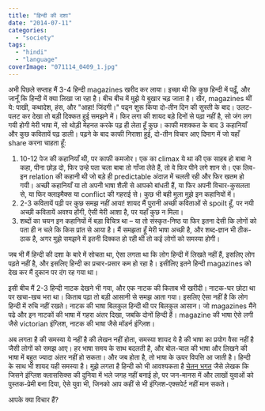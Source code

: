 ```yaml
---
title: "हिन्दी की दशा"
date: "2014-07-11"
categories: 
  - "society"
tags: 
  - "hindi"
  - "language"
coverImage: "071114_0409_1.jpg"
---
```


अभी पिछले सप्ताह मैं 3-4 हिन्दी magazines खरीद कर लाया। इच्छा थी कि कुछ हिन्दी में पढ़ूँ, और जानूँ कि हिन्दी में क्या लिखा जा रहा है। बीच बीच में मुझे ये बुखार चढ़ जाता है। खैर, magazines थीं ये: पाखी, कथादेश, हंस, और "आहा! जिंदगी।" पढ्न शुरू किया दो-तीन दिन की सुस्ती के बाद। उलट-पलट कर देखा तो बड़ी दिक्कत हुई समझने में। फिर लगा की शायद बड़े दिनों से पढ़ा नहीं है, सो जंग लग गयी होगी मेरी भाषा में, सो थोड़ी मेहनत करके पढ़ ही लेता हूँ कुछ। काफी मशक्कत के बाद 3 कहानियाँ और कुछ कवितायें पढ़ डाली। पढ़ने के बाद काफी निराशा हुई, दो-तीन विचार आए दिमाग में जो यहाँ share करना चाहता हूँ:

1. 10-12 पेज की कहानियाँ थी, पर काफी कमजोर। एक का climax ये था की एक साहब हो बाबा ने कहा, पीना छोड़ दो, फिर उन्हे पता चला बाबा तो गाँजा लेते हैं, तो वे फिर पीने लगे शान से। एक लिव-इन relation की कहानी थी जो बड़े ही predictable अंदाज़ में चलती रही और फिर खतम हो गयी। अच्छी कहानियाँ या तो अपनी भाषा शैली से आपको बांधती हैं, या फिर अपनी विचार-कुसलता से, या फिर क्लाइमैक्स या conflict की गहराई से। कुछ भी बही मुला मुझे इन कहानियों में।
2. 2-3 कवितायें पढ़ी पर कुछ समझ नहीं आया! शायद मैं पुरानी अच्छी कविताओं से spoilt हूँ, पर नयी अच्छी कवितायें अवश्य होंगी, ऐसी मेरी आशा है, पर यहाँ कुछ न मिला।
3. शब्दों का चयन इन कहानियों में बड़ा विचित्र था – या तो संस्कृत-निष्ठ या फिर इतना देसी कि लोगों को पता ही न चले कि किस प्रांत से आया है। मैं समझता हूँ मेरी भाषा अच्छी है, और शब्द-ज्ञान भी ठीक-ठाक है, अगर मुझे समझने में इतनी दिक्कत हो रही थी तो कई लोगों को समस्या होगी।

जब भी मैं हिन्दी की दशा के बारे में सोचता था, ऐसा लगता था कि लोग हिन्दी में लिखते नहीं हैं, इसलिए लोग पढ़ते नहीं है, और इसलिए हिन्दी का प्रचार-प्रसार कम हो रहा है। इसीलिए इतने हिन्दी magazines को देख कर मैं दुकान पर दंग रह गया था।

इसी बीच मैं 2-3 हिन्दी नाटक देखने भी गया, और एक नाटक की किताब भी खरीदी। नाटक-घर छोटा था पर खचा-खच भरा था। किताब पढ़ा तो बड़ी आसानी से समझ आता गया। इसलिए ऐसा नहीं है कि लोग हिन्दी में रुचि नहीं रखते। नाटक की भाषा बिलकुल हिन्दी थी पर बिलकुल आसान। जो magazines मैंने पढे और इन नाटकों की भाषा में गहरा अंतर दिखा, जबकि दोनों हिन्दी हैं। magazine की भाषा ऐसे लगी जैसे victorian इंग्लिश, नाटक की भाषा जैसे मॉडर्न इंग्लिश।

अब लगता है की समस्या ये नहीं है की लेखन नहीं होता, समस्या शायद ये है की भाषा का प्रयोग वैसा नहीं है जैसी लोगों को समझ आए। हर भाषा समय के साथ बदलती है, और बोल-चाल की भाषा और लिखने की भाषा में बहुत ज्यादा अंतर नहीं हो सकता। और जब होता है, तो भाषा के ऊपर विपत्ति आ जाती है। हिन्दी के साथ भी शायद यही समस्या है। मुझे लगता है हिन्दी को भी आवश्यकता है [चेतन भगत](http://en.wikipedia.org/wiki/Chetan_Bhagat) जैसे लेखक कि जिसने इंग्लिश क्लाससिक्स की दुनिया में भले जगह नहीं बनाई हो, पर जन-मानस में और लाखों युवाओं को पुस्तक-प्रेमी बना दिया, ऐसे युवा भी, जिनको आप कहीं से भी इंग्लिश-एक्सपेर्ट नहीं मान सकते।

आपके क्या विचार हैं?
